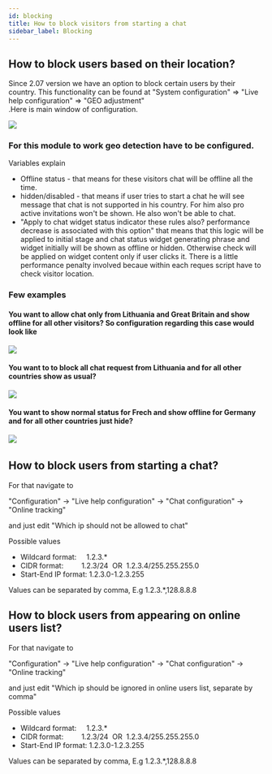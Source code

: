 ```yaml
---
id: blocking
title: How to block visitors from starting a chat
sidebar_label: Blocking
---
```


## How to block users based on their location?

Since 2.07 version we have an option to block certain users by their country. This functionality can be found at "System configuration" => "Live help configuration" => "GEO adjustment"  
.Here is main window of configuration. 

![](https://livehelperchat.com/var/media/images/geo-adjustment.png)

### For this module to work geo detection have to be configured.

Variables explain

*   Offline status - that means for these visitors chat will be offline all the time.
*   hidden/disabled - that means if user tries to start a chat he will see message that chat is not supported in his country. For him also pro active invitations won't be shown. He also won't be able to chat.
*   "Apply to chat widget status indicator these rules also? performance decrease is associated with this option" that means that this logic will be applied to initial stage and chat status widget generating phrase and widget initially will be shown as offline or hidden. Otherwise check will be applied on widget content only if user clicks it. There is a little performance penalty involved becaue within each reques script have to check visitor location.

### Few examples

#### You want to allow chat only from Lithuania and Great Britain and show offline for all other visitors? So configuration regarding this case would look like

![](https://livehelperchat.com/var/media/images/example-geo-1.png)

#### You want to to block all chat request from Lithuania and for all other countries show as usual?

![](https://livehelperchat.com/var/media/images/example-geo-2.png)

#### You want to show normal status for Frech and show offline for Germany and for all other countries just hide?

![](https://livehelperchat.com/var/media/images/example-geo-3.png)​

## How to block users from starting a chat?

For that navigate to 

"Configuration" -> "Live help configuration" -> "Chat configuration" -> "Online tracking"

and just edit "Which ip should not be allowed to chat"

Possible values

*   Wildcard format:     1.2.3.*
*   CIDR format:         1.2.3/24  OR  1.2.3.4/255.255.255.0
*   Start-End IP format: 1.2.3.0-1.2.3.255

Values can be separated by comma, E.g 1.2.3.*,128.8.8.8

## How to block users from appearing on online users list?

For that navigate to 

"Configuration" -> "Live help configuration" -> "Chat configuration" -> "Online tracking"

and just edit "Which ip should be ignored in online users list, separate by comma"

Possible values

*   Wildcard format:     1.2.3.*
*   CIDR format:         1.2.3/24  OR  1.2.3.4/255.255.255.0
*   Start-End IP format: 1.2.3.0-1.2.3.255

Values can be separated by comma, E.g 1.2.3.*,128.8.8.8